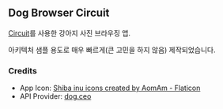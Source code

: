## Dog Browser Circuit

[Circuit](https://slackhq.github.io/circuit/)를 사용한 강아지 사진 브라우징 앱.

아키텍처 샘플 용도로 매우 빠르게(큰 고민을 하지 않음) 제작되었습니다.

### Credits

- App Icon: [Shiba inu icons created by AomAm - Flaticon](https://www.flaticon.com/free-icons/shiba-inu)
- API Provider: [dog.ceo](https://dog.ceo/dog-api/)
